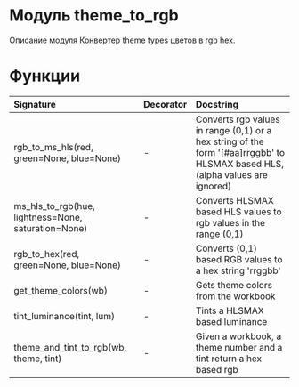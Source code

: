 # Модуль theme_to_rgb

Описание модуля Конвертер theme types цветов в rgb hex.

# Функции

| Signature                                           | Decorator | Docstring                                                                                                                   |
| :-------------------------------------------------- | :-------- | :-------------------------------------------------------------------------------------------------------------------------- |
| rgb_to_ms_hls(red, green=None, blue=None)           | -         | Converts rgb values in range (0,1) or a hex string of the form '[#aa]rrggbb' to HLSMAX based HLS,(alpha values are ignored) |
| ms_hls_to_rgb(hue, lightness=None, saturation=None) | -         | Converts HLSMAX based HLS values to rgb values in the range (0,1)                                                           |
| rgb_to_hex(red, green=None, blue=None)              | -         | Converts (0,1) based RGB values to a hex string 'rrggbb'                                                                    |
| get_theme_colors(wb)                                | -         | Gets theme colors from the workbook                                                                                         |
| tint_luminance(tint, lum)                           | -         | Tints a HLSMAX based luminance                                                                                              |
| theme_and_tint_to_rgb(wb, theme, tint)              | -         | Given a workbook, a theme number and a tint return a hex based rgb                                                          |